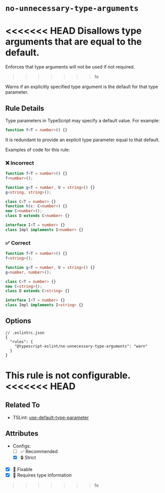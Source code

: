 # `no-unnecessary-type-arguments`

<<<<<<< HEAD
Disallows type arguments that are equal to the default.
=======
Enforces that type arguments will not be used if not required.
>>>>>>> fe

Warns if an explicitly specified type argument is the default for that type parameter.

## Rule Details

Type parameters in TypeScript may specify a default value.
For example:

```ts
function f<T = number>() {}
```

It is redundant to provide an explicit type parameter equal to that default.

Examples of code for this rule:

<!--tabs-->

### ❌ Incorrect

```ts
function f<T = number>() {}
f<number>();

function g<T = number, U = string>() {}
g<string, string>();

class C<T = number> {}
function h(c: C<number>) {}
new C<number>();
class D extends C<number> {}

interface I<T = number> {}
class Impl implements I<number> {}
```

### ✅ Correct

```ts
function f<T = number>() {}
f<string>();

function g<T = number, U = string>() {}
g<number, number>();

class C<T = number> {}
new C<string>();
class D extends C<string> {}

interface I<T = number> {}
class Impl implements I<string> {}
```

## Options

```jsonc
// .eslintrc.json
{
  "rules": {
    "@typescript-eslint/no-unnecessary-type-arguments": "warn"
  }
}
```

This rule is not configurable.
<<<<<<< HEAD
=======

## Related To

- TSLint: [use-default-type-parameter](https://palantir.github.io/tslint/rules/use-default-type-parameter)

## Attributes

- Configs:
  - [ ] ✅ Recommended
  - [x] 🔒 Strict
- [x] 🔧 Fixable
- [x] 💭 Requires type information
>>>>>>> fe
